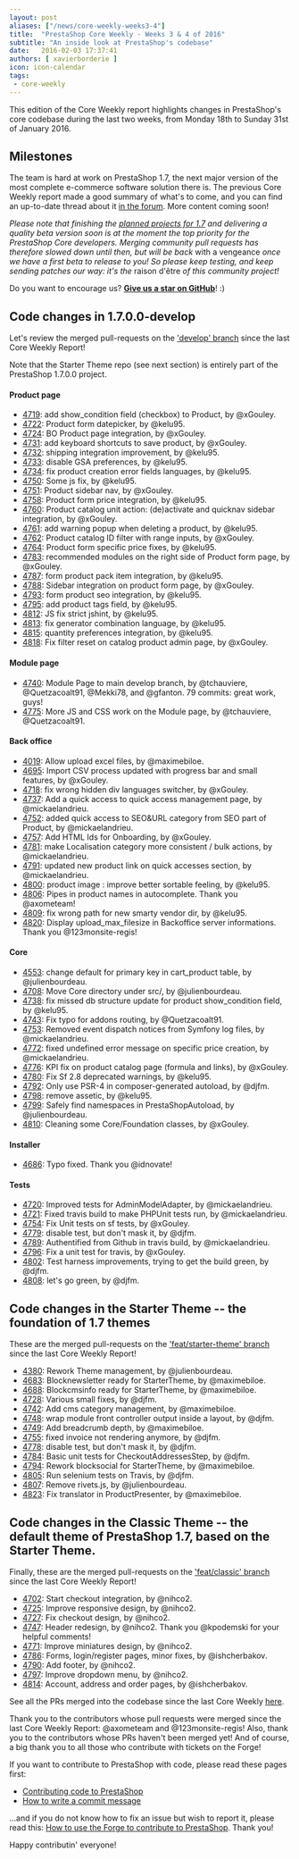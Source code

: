 ```yaml
---
layout: post
aliases: ["/news/core-weekly-weeks3-4"]
title:  "PrestaShop Core Weekly - Weeks 3 & 4 of 2016"
subtitle: "An inside look at PrestaShop's codebase"
date:   2016-02-03 17:37:41
authors: [ xavierborderie ]
icon: icon-calendar
tags:
 - core-weekly
---
```


This edition of the Core Weekly report highlights changes in PrestaShop's core codebase during the last two weeks, from Monday 18th to Sunday 31st of January 2016.


## Milestones

The team is hard at work on PrestaShop 1.7, the next major version of the most complete e-commerce software solution there is. The previous Core Weekly report made a good summary of what's to come, and you can find an up-to-date thread about it [in the forum](https://www.prestashop.com/forums/topic/480580-want-to-know-more-about-17/). More content coming soon!

_Please note that finishing the [planned projects for 1.7](http://build.prestashop.com/news/meet-prestashop-team-prestashop-1-7/) and delivering a quality beta version soon is at the moment the top priority for the PrestaShop Core developers. Merging community pull requests has therefore slowed down until then, but will be back_ with a vengeance _once we have a first beta to release to you! So please keep testing, and keep sending patches our way: it's the_ raison d'être _of this community project!_

Do you want to encourage us? **[Give us a star on GitHub](https://github.com/PrestaShop/PrestaShop)**! :)


## Code changes in 1.7.0.0-develop

Let's review the merged pull-requests on the ['develop' branch](https://github.com/PrestaShop/PrestaShop/tree/develop) since the last Core Weekly Report!

Note that the Starter Theme repo (see next section) is entirely part of the PrestaShop 1.7.0.0 project.

#### Product page

 * [4719](https://github.com/PrestaShop/PrestaShop/pull/4719): add show_condition field (checkbox) to Product, by @xGouley.
 * [4722](https://github.com/PrestaShop/PrestaShop/pull/4722): Product form datepicker, by @kelu95.
 * [4724](https://github.com/PrestaShop/PrestaShop/pull/4724): BO Product page integration, by @xGouley.
 * [4731](https://github.com/PrestaShop/PrestaShop/pull/4731): add keyboard shortcuts to save product, by @xGouley.
 * [4732](https://github.com/PrestaShop/PrestaShop/pull/4732): shipping integration improvement, by @kelu95.
 * [4733](https://github.com/PrestaShop/PrestaShop/pull/4733): disable GSA preferences, by @kelu95.
 * [4734](https://github.com/PrestaShop/PrestaShop/pull/4734): fix product creation error fields languages, by @kelu95.
 * [4750](https://github.com/PrestaShop/PrestaShop/pull/4750): Some js fix, by @kelu95.
 * [4751](https://github.com/PrestaShop/PrestaShop/pull/4751): Product sidebar nav, by @xGouley.
 * [4758](https://github.com/PrestaShop/PrestaShop/pull/4758): Product form price integration, by @kelu95.
 * [4760](https://github.com/PrestaShop/PrestaShop/pull/4760): Product catalog unit action: (de)activate and quicknav sidebar integration, by @xGouley.
 * [4761](https://github.com/PrestaShop/PrestaShop/pull/4761): add warning popup when deleting a product, by @kelu95.
 * [4762](https://github.com/PrestaShop/PrestaShop/pull/4762): Product catalog ID filter with range inputs, by @xGouley.
 * [4764](https://github.com/PrestaShop/PrestaShop/pull/4764): Product form specific price fixes, by @kelu95.
 * [4783](https://github.com/PrestaShop/PrestaShop/pull/4783): recommended modules on the right side of Product form page, by @xGouley.
 * [4787](https://github.com/PrestaShop/PrestaShop/pull/4787): form product pack item integration, by @kelu95.
 * [4788](https://github.com/PrestaShop/PrestaShop/pull/4788): Sidebar integration on product form page, by @xGouley.
 * [4793](https://github.com/PrestaShop/PrestaShop/pull/4793): form product seo integration, by @kelu95.
 * [4795](https://github.com/PrestaShop/PrestaShop/pull/4795): add product tags field, by @kelu95.
 * [4812](https://github.com/PrestaShop/PrestaShop/pull/4812): JS fix strict jshint, by @kelu95.
 * [4813](https://github.com/PrestaShop/PrestaShop/pull/4813): fix generator combination language, by @kelu95.
 * [4815](https://github.com/PrestaShop/PrestaShop/pull/4815): quantity preferences integration, by @kelu95.
 * [4818](https://github.com/PrestaShop/PrestaShop/pull/4818): Fix filter reset on catalog product admin page, by @xGouley.
 
 
#### Module page

 * [4740](https://github.com/PrestaShop/PrestaShop/pull/4740): Module Page to main develop branch, by @tchauviere, @Quetzacoalt91, @Mekki78, and @gfanton. 79 commits: great work, guys!
 * [4775](https://github.com/PrestaShop/PrestaShop/pull/4775): More JS and CSS work on the Module page, by @tchauviere, @Quetzacoalt91.
 
 
#### Back office

 * [4019](https://github.com/PrestaShop/PrestaShop/pull/4019): Allow upload excel files, by @maximebiloe.
 * [4695](https://github.com/PrestaShop/PrestaShop/pull/4695): Import CSV process updated with progress bar and small features, by @xGouley.
 * [4718](https://github.com/PrestaShop/PrestaShop/pull/4718): fix wrong hidden div languages switcher, by @xGouley.
 * [4737](https://github.com/PrestaShop/PrestaShop/pull/4737): Add a quick access to quick access management page, by @mickaelandrieu.
 * [4752](https://github.com/PrestaShop/PrestaShop/pull/4752): added quick access to SEO&URL category from SEO part of Product, by @mickaelandrieu.
 * [4757](https://github.com/PrestaShop/PrestaShop/pull/4757): Add HTML Ids for Onboarding, by @xGouley.
 * [4781](https://github.com/PrestaShop/PrestaShop/pull/4781): make Localisation category more consistent / bulk actions, by @mickaelandrieu.
 * [4791](https://github.com/PrestaShop/PrestaShop/pull/4791): updated new product link on quick accesses section, by @mickaelandrieu.
 * [4800](https://github.com/PrestaShop/PrestaShop/pull/4800): product image : improve better sortable feeling, by @kelu95.
 * [4806](https://github.com/PrestaShop/PrestaShop/pull/4806): Pipes in product names in autocomplete. Thank you @axometeam!
 * [4809](https://github.com/PrestaShop/PrestaShop/pull/4809): fix wrong path for new smarty vendor dir, by @kelu95.
 * [4820](https://github.com/PrestaShop/PrestaShop/pull/4820): Display upload_max_filesize in Backoffice server informations. Thank you @123monsite-regis!


#### Core

 * [4553](https://github.com/PrestaShop/PrestaShop/pull/4553): change default for primary key in cart_product table, by @julienbourdeau.
 * [4708](https://github.com/PrestaShop/PrestaShop/pull/4708): Move Core directory under src/, by @julienbourdeau.
 * [4738](https://github.com/PrestaShop/PrestaShop/pull/4738): fix missed db structure update for product show_condition field, by @kelu95.
 * [4743](https://github.com/PrestaShop/PrestaShop/pull/4743): Fix typo for addons routing, by @Quetzacoalt91.
 * [4753](https://github.com/PrestaShop/PrestaShop/pull/4753): Removed event dispatch notices from Symfony log files, by @mickaelandrieu.
 * [4772](https://github.com/PrestaShop/PrestaShop/pull/4772): fixed undefined error message on specific price creation, by @mickaelandrieu.
 * [4776](https://github.com/PrestaShop/PrestaShop/pull/4776): KPI fix on product catalog page (formula and links), by @xGouley.
 * [4780](https://github.com/PrestaShop/PrestaShop/pull/4780): Fix Sf 2.8 deprecated warnings, by @kelu95.
 * [4792](https://github.com/PrestaShop/PrestaShop/pull/4792): Only use PSR-4 in composer-generated autoload, by @djfm.
 * [4798](https://github.com/PrestaShop/PrestaShop/pull/4798): remove assetic, by @kelu95.
 * [4799](https://github.com/PrestaShop/PrestaShop/pull/4799): Safely find namespaces in PrestaShopAutoload, by @julienbourdeau.
 * [4810](https://github.com/PrestaShop/PrestaShop/pull/4810): Cleaning some Core/Foundation classes, by @xGouley.

 
#### Installer

 * [4686](https://github.com/PrestaShop/PrestaShop/pull/4686): Typo fixed. Thank you @idnovate!
 
 
#### Tests

 * [4720](https://github.com/PrestaShop/PrestaShop/pull/4720): Improved tests for AdminModelAdapter, by @mickaelandrieu.
 * [4721](https://github.com/PrestaShop/PrestaShop/pull/4721): Fixed travis build to make PHPUnit tests run, by @mickaelandrieu.
 * [4754](https://github.com/PrestaShop/PrestaShop/pull/4754): Fix Unit tests on sf tests, by @xGouley.
 * [4779](https://github.com/PrestaShop/PrestaShop/pull/4779): disable test, but don't mask it, by @djfm.
 * [4789](https://github.com/PrestaShop/PrestaShop/pull/4789): Authentified from Github in travis build, by @mickaelandrieu.
 * [4796](https://github.com/PrestaShop/PrestaShop/pull/4796): Fix a unit test for travis, by @xGouley.
 * [4802](https://github.com/PrestaShop/PrestaShop/pull/4802): Test harness improvements, trying to get the build green, by @djfm.
 * [4808](https://github.com/PrestaShop/PrestaShop/pull/4808): let's go green, by @djfm.
 
 
 
## Code changes in the Starter Theme -- the foundation of 1.7 themes

These are the merged pull-requests on the ['feat/starter-theme' branch](https://github.com/PrestaShop/PrestaShop/tree/feat/starter-theme) since the last Core Weekly Report!

 * [4380](https://github.com/PrestaShop/PrestaShop/pull/4380): Rework Theme management, by @julienbourdeau.
 * [4683](https://github.com/PrestaShop/PrestaShop/pull/4683): Blocknewsletter ready for StarterTheme, by @maximebiloe.
 * [4688](https://github.com/PrestaShop/PrestaShop/pull/4688): Blockcmsinfo ready for StarterTheme, by @maximebiloe.
 * [4728](https://github.com/PrestaShop/PrestaShop/pull/4728): Various small fixes, by @djfm.
 * [4742](https://github.com/PrestaShop/PrestaShop/pull/4742): Add cms category management, by @maximebiloe.
 * [4748](https://github.com/PrestaShop/PrestaShop/pull/4748): wrap module front controller output inside a layout, by @djfm.
 * [4749](https://github.com/PrestaShop/PrestaShop/pull/4749): Add breadcrumb depth, by @maximebiloe.
 * [4755](https://github.com/PrestaShop/PrestaShop/pull/4755): fixed invoice not rendering anymore, by @djfm.
 * [4778](https://github.com/PrestaShop/PrestaShop/pull/4778): disable test, but don't mask it, by @djfm.
 * [4784](https://github.com/PrestaShop/PrestaShop/pull/4784): Basic unit tests for CheckoutAddressesStep, by @djfm.
 * [4794](https://github.com/PrestaShop/PrestaShop/pull/4794): Rework blocksocial for StarterTheme, by @maximebiloe.
 * [4805](https://github.com/PrestaShop/PrestaShop/pull/4805): Run selenium tests on Travis, by @djfm.
 * [4807](https://github.com/PrestaShop/PrestaShop/pull/4807): Remove rivets.js, by @julienbourdeau.
 * [4823](https://github.com/PrestaShop/PrestaShop/pull/4823): Fix translator in ProductPresenter, by @maximebiloe.
 
 
 
## Code changes in the Classic Theme -- the default theme of PrestaShop 1.7, based on the Starter Theme.

Finally, these are the merged pull-requests on the ['feat/classic' branch](https://github.com/PrestaShop/PrestaShop/tree/feat/classic) since the last Core Weekly Report!

 * [4702](https://github.com/PrestaShop/PrestaShop/pull/4702): Start checkout integration, by @nihco2.
 * [4725](https://github.com/PrestaShop/PrestaShop/pull/4725): Improve responsive design, by @nihco2.
 * [4727](https://github.com/PrestaShop/PrestaShop/pull/4727): Fix checkout design, by @nihco2.
 * [4747](https://github.com/PrestaShop/PrestaShop/pull/4747): Header redesign, by @nihco2. Thank you @kpodemski for your helpful comments!
 * [4771](https://github.com/PrestaShop/PrestaShop/pull/4771): Improve miniatures design, by @nihco2.
 * [4786](https://github.com/PrestaShop/PrestaShop/pull/4786): Forms, login/register pages, minor fixes, by @ishcherbakov.
 * [4790](https://github.com/PrestaShop/PrestaShop/pull/4790): Add footer, by @nihco2.
 * [4797](https://github.com/PrestaShop/PrestaShop/pull/4797): Improve dropdown menu, by @nihco2.
 * [4814](https://github.com/PrestaShop/PrestaShop/pull/4814): Account, address and order pages, by @ishcherbakov.


See all the PRs merged into the codebase since the last Core Weekly [here](https://github.com/PrestaShop/PrestaShop/pulls?q=is%3Apr+merged%3A2016-01-18..2016-01-24+is%3Aclosed&utf8=%E2%9C%93).

Thank you to the contributors whose pull requests were merged since the last Core Weekly Report: @axometeam and @123monsite-regis! Also, thank you to the contributors whose PRs haven't been merged yet! And of course, a big thank you to all those who contribute with tickets on the Forge!

If you want to contribute to PrestaShop with code, please read these pages first:

 * [Contributing code to PrestaShop](http://doc.prestashop.com/display/PS16/Contributing+code+to+PrestaShop)
 * [How to write a commit message](http://doc.prestashop.com/display/PS16/How+to+write+a+commit+message)

...and if you do not know how to fix an issue but wish to report it, please read this: [How to use the Forge to contribute to PrestaShop](http://doc.prestashop.com/display/PS16/How+to+use+the+Forge+to+contribute+to+PrestaShop). Thank you!

Happy contributin' everyone!
